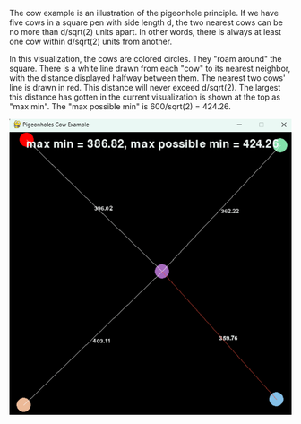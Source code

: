 The cow example is an illustration of the pigeonhole principle. If we have five cows in a square pen with side length d, the two nearest cows can be no more than d/sqrt(2) units apart. In other words, there is always at least one cow within d/sqrt(2) units from another. 

In this visualization, the cows are colored circles. They "roam around" the square. There is a white line drawn from each "cow" to its nearest neighbor, with the distance displayed halfway between them. The nearest two cows' line is drawn in red. This distance will never exceed d/sqrt(2). The largest this distance has gotten in the current visualization is shown at the top as "max min". The "max possible min" is 600/sqrt(2) = 424.26. 

![Demo GIF](images/output.gif)
